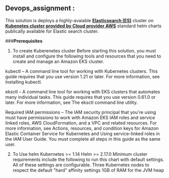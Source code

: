 ## Devops_assignment : 

This solution is deploys a highly-avaiable [**Elasticsearch (ES)**](https://www.elastic.co/what-is/elasticsearch) cluster on [**Kubenetes cluster provided by Cloud provider AWS**](https://docs.aws.amazon.com/eks/latest/userguide/clusters.html) standard helm charts publically available for Elastic search cluster.


###**Prerequisites**

1) To create Kuberenetes cluster 
Before starting this solution, you must install and configure the following tools and resources that you need to create and manage an Amazon EKS cluster.

kubectl – A command line tool for working with Kubernetes clusters. This guide requires that you use version 1.21 or later. For more information, see Installing kubectl.

eksctl – A command line tool for working with EKS clusters that automates many individual tasks. This guide requires that you use version 0.61.0 or later. For more information, see The eksctl command line utility.

Required IAM permissions – The IAM security principal that you're using must have permissions to work with Amazon EKS IAM roles and service linked roles, AWS CloudFormation, and a VPC and related resources. For more information, see Actions, resources, and condition keys for Amazon Elastic Container Service for Kubernetes and Using service-linked roles in the IAM User Guide. You must complete all steps in this guide as the same user.

2) To Use helm
  Kubernetes >= 1.14
  Helm >= 2.17.0
  Minimum cluster requirements include the following to run this chart with default settings. All of these settings are configurable.
  Three Kubernetes nodes to respect the default "hard" affinity settings
  1GB of RAM for the JVM heap

